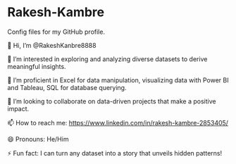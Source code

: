 # Rakesh-Kambre
Config files for my GitHub profile.

👋 Hi, I’m @RakeshKanbre8888

👀 I’m interested in exploring and analyzing diverse datasets to derive meaningful insights.

🌱 I’m proficient in Excel for data manipulation, visualizing data with Power BI and Tableau, SQL for database querying.

💞️ I’m looking to collaborate on data-driven projects that make a positive impact.

📫 How to reach me: https://www.linkedin.com/in/rakesh-kambre-2853405/

😄 Pronouns: He/Him

⚡ Fun fact: I can turn any dataset into a story that unveils hidden patterns!
